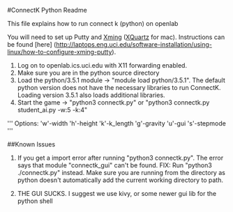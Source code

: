 #ConnectK Python Readme

This file explains how to run connect k (python) on openlab

You will need to set up Putty and [Xming](https://sourceforge.net/projects/xming/) ([XQuartz](https://www.xquartz.org/) for mac). Instructions can be found [here] (http://laptops.eng.uci.edu/software-installation/using-linux/how-to-configure-xming-putty).

1) Log on to openlab.ics.uci.edu with X11 forwarding enabled.
2) Make sure you are in the python source directory
3) Load the python/3.5.1 module -> "module load python/3.5.1". The default python version does not have the necessary libraries to run ConnectK. Loading version 3.5.1 also loads additional libraries.
4) Start the game -> "python3 connectk.py" or "python3 connectk.py student_ai.py -w:5 -k:4"

'''
Options:
'w'-width
'h'-height
'k'-k_length
'g'-gravity 
'u'-gui
's'-stepmode
'''

##Known Issues
1. If you get a import error after running "python3 connectk.py". The error says that module "connectk_gui" can't be found.
FIX: Run "python3 ./connectk.py" instead. Make sure you are running from the directory as python doesn't automatically add the current working directory to path.

2. THE GUI SUCKS. I suggest we use kivy, or some newer gui lib for the python shell

